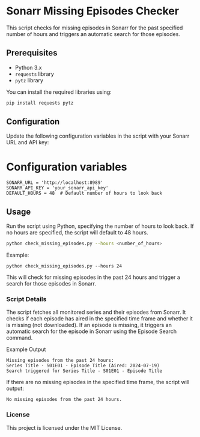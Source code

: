 # Sonarr Missing Episodes Checker

This script checks for missing episodes in Sonarr for the past specified number of hours and triggers an automatic search for those episodes.

## Prerequisites

- Python 3.x
- `requests` library
- `pytz` library

You can install the required libraries using:

```bash
pip install requests pytz
```

## Configuration
Update the following configuration variables in the script with your Sonarr URL and API key:

# Configuration variables
```
SONARR_URL = 'http://localhost:8989'
SONARR_API_KEY = 'your_sonarr_api_key'
DEFAULT_HOURS = 48  # Default number of hours to look back
```

## Usage
Run the script using Python, specifying the number of hours to look back. If no hours are specified, the script will default to 48 hours.
```bash
python check_missing_episodes.py --hours <number_of_hours>
```

Example: 
```
python check_missing_episodes.py --hours 24
```

This will check for missing episodes in the past 24 hours and trigger a search for those episodes in Sonarr.

### Script Details
The script fetches all monitored series and their episodes from Sonarr.
It checks if each episode has aired in the specified time frame and whether it is missing (not downloaded).
If an episode is missing, it triggers an automatic search for the episode in Sonarr using the Episode Search command.

Example Output
```
Missing episodes from the past 24 hours:
Series Title - S01E01 - Episode Title (Aired: 2024-07-19)
Search triggered for Series Title - S01E01 - Episode Title
```
If there are no missing episodes in the specified time frame, the script will output:
```
No missing episodes from the past 24 hours.
```
### License
This project is licensed under the MIT License.




